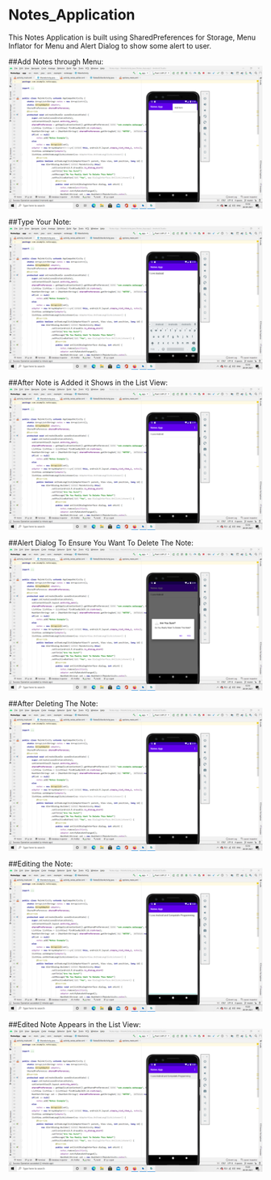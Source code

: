 # Notes_Application
This Notes Application is built using SharedPreferences for Storage, Menu Inflator for Menu and Alert Dialog to show some alert to user.
 
##Add Notes through Menu:
![](images/Screenshot%20(93).png)

##Type Your Note:
![](images/Screenshot%20(94).png)

##After Note is Added it Shows in the List View:
![](images/Screenshot%20(95).png)


##Alert Dialog To Ensure You Want To Delete The Note:
![](images/Screenshot%20(96).png)

##After Deleting The Note:
![](images/Screenshot%20(97).png)

##Editing the Note:
![](images/Screenshot%20(98).png)

##Edited Note Appears in the List View:
![](images/Screenshot%20(99).png)
